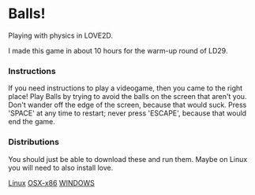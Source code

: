 Balls!
======

Playing with physics in LOVE2D.

I made this game in about 10 hours for the warm-up round of LD29.

### Instructions

If you need instructions to play a videogame, then you came to the right place!
Play Balls by trying to avoid the balls on the screen that aren't you. Don't
wander off the edge of the screen, because that would suck. Press 'SPACE' at
any time to restart; never press 'ESCAPE', because that would end the game.

### Distributions

You should just be able to download these and run them. Maybe on Linux you will need to also install love.

[Linux][0]
[OSX-x86][1]
[WINDOWS][2]

[0]: https://www.dropbox.com/s/1x6fjui1kjkmslv/Balls.love
[1]: https://www.dropbox.com/s/6ts5u22btspflj9/balls-1.0.0-macosx-x86.zip
[2]: https://www.dropbox.com/s/p13uwiozg443ifp/balls-1.0.0-win32.zip
